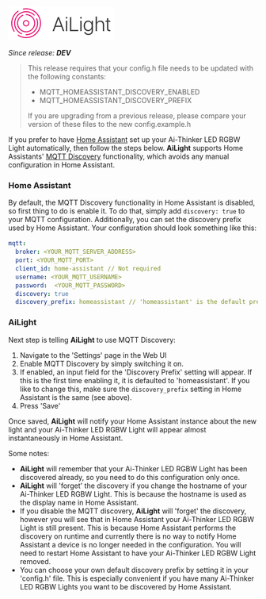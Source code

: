 ![](images/ailight_logo.png)

_Since release: **DEV**_

>This release requires that your config.h file needs to be updated with the following constants:
>- MQTT_HOMEASSISTANT_DISCOVERY_ENABLED
>- MQTT_HOMEASSISTANT_DISCOVERY_PREFIX
>
>If you are upgrading from a previous release, please compare your version of these files to the new config.example.h

If you prefer to have [Home Assistant](https://home-assistant.io/) set up your Ai-Thinker LED RGBW Light automatically, then follow the steps below. **AiLight** supports Home Assistants' [MQTT Discovery](https://home-assistant.io/docs/mqtt/discovery/) functionality, which avoids any manual configuration in Home Assistant.

### Home Assistant
By default, the MQTT Discovery functionality in Home Assistant is disabled, so first thing to do is enable it. To do that, simply add `discovery: true` to your MQTT configuration. Additionally, you can set the discovery prefix used by Home Assistant. Your configuration should look something like this:

```YAML
mqtt:
  broker: <YOUR_MQTT_SERVER_ADDRESS>
  port: <YOUR_MQTT_PORT>
  client_id: home-assistant // Not required
  username: <YOUR_MQTT_USERNAME>
  password:  <YOUR_MQTT_PASSWORD>
  discovery: true
  discovery_prefix: homeassistant // 'homeassistant' is the default prefix, but can of course be changed
```
  
### AiLight
Next step is telling **AiLight** to use MQTT Discovery:

1. Navigate to the 'Settings' page in the Web UI
2. Enable MQTT Discovery by simply switching it on.
3. If enabled, an input field for the 'Discovery Prefix' setting will appear. If this is the first time enabling it, it is defaulted to 'homeassistant'. If you like to change this, make sure the `discovery_prefix` setting in Home Assistant is the same (see above).
4. Press 'Save'

Once saved, **AiLight** will notify your Home Assistant instance about the new light and your Ai-Thinker LED RGBW Light will appear almost instantaneously in Home Assistant. 

Some notes:
- **AiLight** will remember that your Ai-Thinker LED RGBW Light has been discovered already, so you need to do this configuration only once.
- **AiLight** will 'forget' the discovery if you change the hostname of your Ai-Thinker LED RGBW Light. This is because the hostname is used as the display name in Home Assistant.
- If you disable the MQTT discovery, **AiLight** will 'forget' the discovery, however you will see that in Home Assistant your Ai-Thinker LED RGBW Light is still present. This is because Home Assistant performs the discovery on runtime and currently there is no way to notify Home Assistant a device is no longer needed in the configuration. You will need to restart Home Assistant to have your Ai-Thinker LED RGBW Light removed.
- You can choose your own default discovery prefix by setting it in your 'config.h' file. This is especially convenient if you have many Ai-Thinker LED RGBW Lights you want to be discovered by Home Assistant.